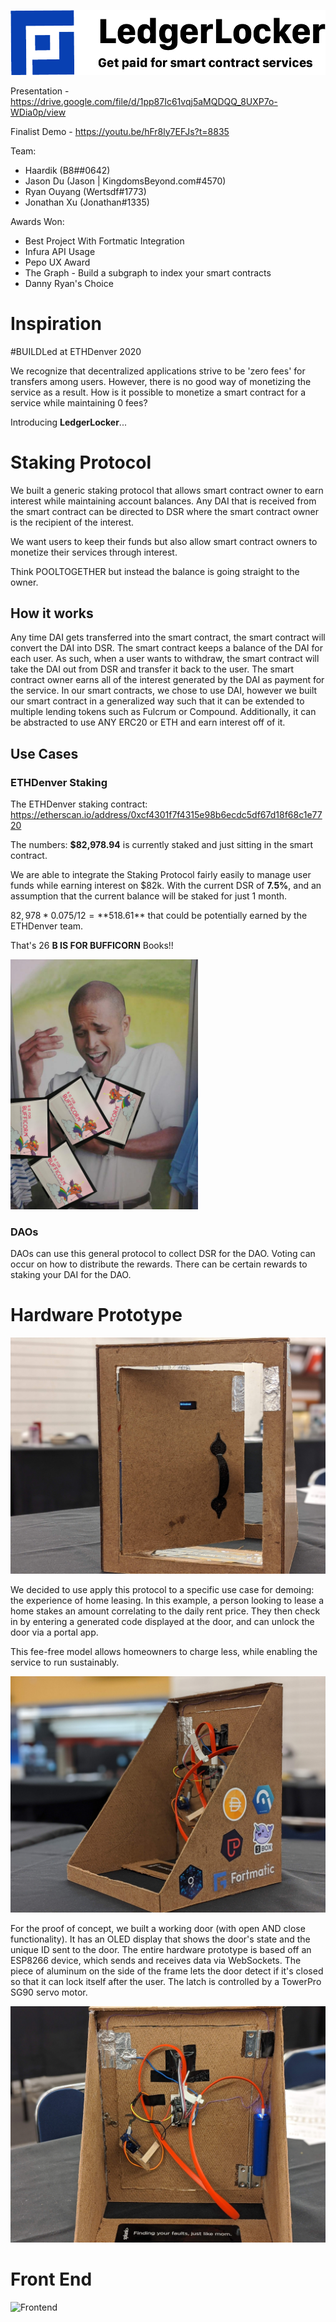 ![Header](readme/Header.png)

Presentation - https://drive.google.com/file/d/1pp87Ic61vqj5aMQDQQ_8UXP7o-WDia0p/view 

Finalist Demo - https://youtu.be/hFr8ly7EFJs?t=8835

Team:
- Haardik (B8##0642)
- Jason Du (Jason | KingdomsBeyond.com#4570)
- Ryan Ouyang (Wertsdf#1773)
- Jonathan Xu (Jonathan#1335)

Awards Won:
- Best Project With Fortmatic Integration
- Infura API Usage
- Pepo UX Award
- The Graph - Build a subgraph to index your smart contracts
- Danny Ryan's Choice

# Inspiration
#BUILDLed at ETHDenver 2020

We recognize that decentralized applications strive to be 'zero fees' for transfers among users.
However, there is no good way of monetizing the service as a result. 
How is it possible to monetize a smart contract for a service while maintaining 0 fees? 

Introducing **LedgerLocker**...

# Staking Protocol
We built a generic staking protocol that allows smart contract owner to earn interest while maintaining account balances.
Any DAI that is received from the smart contract can be directed to DSR where the smart contract owner is the recipient of the interest. 

We want users to keep their funds but also allow smart contract owners to monetize their services through interest.

Think POOLTOGETHER but instead the balance is going straight to the owner. 


## How it works

Any time DAI gets transferred into the smart contract, the smart contract will convert the DAI into DSR.
The smart contract keeps a balance of the DAI for each user. As such, when a user wants to withdraw,
the smart contract will take the DAI out from DSR and transfer it back to the user.
The smart contract owner earns all of the interest generated by the DAI as payment for the service.
In our smart contracts, we chose to use DAI, however we built our smart contract in a generalized way 
such that it can be extended to multiple lending tokens such as Fulcrum or Compound. Additionally, it can
be abstracted to use ANY ERC20 or ETH and earn interest off of it.

## Use Cases

### ETHDenver Staking
The ETHDenver staking contract: https://etherscan.io/address/0xcf4301f7f4315e98b6ecdc5df67d18f68c1e7720

The numbers: **$82,978.94** is currently staked and just sitting in the smart contract.

We are able to integrate the Staking Protocol fairly easily to manage user funds while earning interest on $82k.
With the current DSR of **7.5%**, and an assumption that the current balance will be staked for just 1 month.

$82,978 * 0.075 / 12 = **$518.61** that could be potentially earned by the ETHDenver team.

That's 26 **B IS FOR BUFFICORN** Books!!

<img src="readme/Why-Cant-I-Hold-All-These-Limes.jpg" width="300">

### DAOs

DAOs can use this general protocol to collect DSR for the DAO. Voting can occur on how to distribute the rewards.
There can be certain rewards to staking your DAI for the DAO. 

# Hardware Prototype

![Front picture](readme/front.jpg)

We decided to use apply this protocol to a specific use case for demoing: the experience of home leasing. In this example, a person looking to lease a home stakes an amount correlating to the daily rent price. They then check in by entering a generated code displayed at the door, and can unlock the door via a portal app.

This fee-free model allows homeowners to charge less, while enabling the service to run sustainably.

![Front picture](readme/side.jpg)

For the proof of concept, we built a working door (with open AND close functionality). It has an OLED display that shows the door's state and the unique ID sent to the door. The entire hardware prototype is based off an ESP8266 device, which sends and receives data via WebSockets. The piece of aluminum on the side of the frame lets the door detect if it's closed so that it can lock itself after the user. The latch is controlled by a TowerPro SG90 servo motor.

![Front picture](readme/back.jpg)

# Front End

![Frontend](readme/Frontend.png)
